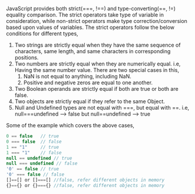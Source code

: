 
 JavaScript provides both strict(===, !==) and type-converting(==, !=) equality comparison. The strict operators take type of variable in consideration, while non-strict operators make type correction/conversion based upon values of variables. The strict operators follow the below conditions for different types,
 1. Two strings are strictly equal when they have the same sequence of characters, same length, and same characters in corresponding positions.
 2. Two numbers are strictly equal when they are numerically equal. i.e, Having the same number value.
    There are two special cases in this,
    1. NaN is not equal to anything, including NaN.
    2. Positive and negative zeros are equal to one another.
 3. Two Boolean operands are strictly equal if both are true or both are false.
 4. Two objects are strictly equal if they refer to the same Object.
 5. Null and Undefined types are not equal with ===, but equal with ==. i.e,
     null===undefined --> false but null==undefined --> true

 Some of the example which covers the above cases,

 ```javascript
 0 == false   // true
 0 === false  // false
 1 == "1"     // true
 1 === "1"    // false
 null == undefined // true
 null === undefined // false
 '0' == false // true
 '0' === false // false
 []==[] or []===[] //false, refer different objects in memory
 {}=={} or {}==={} //false, refer different objects in memory
 ```
